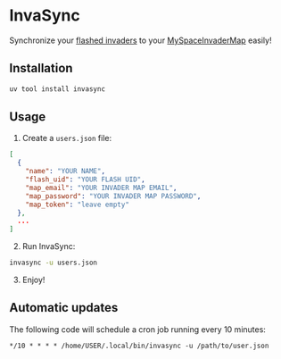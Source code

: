 # InvaSync

Synchronize your [flashed invaders](https://www.space-invaders.com/flashinvaders) to your [MySpaceInvaderMap](https://invaders.code-rhapsodie.com) easily!

## Installation

```sh
uv tool install invasync
```

## Usage

1. Create a `users.json` file:

```json
[
  {
    "name": "YOUR NAME",
    "flash_uid": "YOUR FLASH UID",
    "map_email": "YOUR INVADER MAP EMAIL",
    "map_password": "YOUR INVADER MAP PASSWORD",
    "map_token": "leave empty"
  },
  ...
]
```

2. Run InvaSync:

```sh
invasync -u users.json
```

3. Enjoy!

## Automatic updates

The following code will schedule a cron job running every 10 minutes:

```crontab
*/10 * * * * /home/USER/.local/bin/invasync -u /path/to/user.json
```
